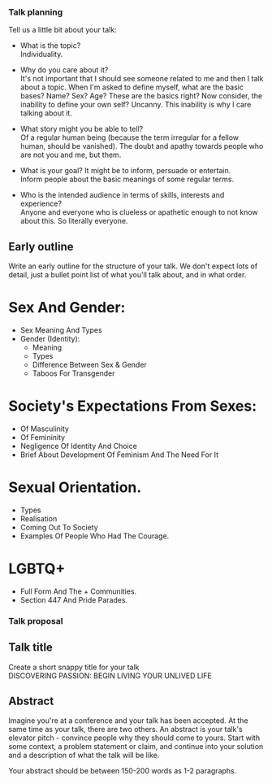 ### Talk planning
Tell us a little bit about your talk:

- What is the topic?  <br>
Individuality.

- Why do you care about it? <br>
It's not important that I should see someone related to me and then I talk about a topic. When I'm asked to define myself, what are the basic bases? Name? Sex? Age?
These are the basics right? Now consider, the inability to define your own self? Uncanny. This inability is why I care talking about it.

- What story might you be able to tell? <br>
Of a regular human being (because the term irregular for a fellow human, should be vanished). The doubt and apathy towards people who are not you and me, but them.

- What is your goal? It might be to inform, persuade or entertain. <br>
Inform people about the basic meanings of some regular terms. 

- Who is the intended audience in terms of skills, interests and experience? <br>
Anyone and everyone who is clueless or apathetic enough to not know about this. So literally everyone.

## Early outline
Write an early outline for the structure of your talk. We don't expect lots of detail, just a bullet point list of what you'll talk about, and in what order.
<br>
# Sex And Gender:
- Sex Meaning And Types
- Gender (Identity): 
  - Meaning
  - Types
  - Difference Between Sex & Gender
  - Taboos For Transgender
# Society's Expectations From Sexes:
- Of Masculinity
- Of Femininity
- Negligence Of Identity And Choice
- Brief About Development Of Feminism And The Need For It
# Sexual Orientation.  
- Types
- Realisation
- Coming Out To Society
- Examples Of People Who Had The Courage.
# LGBTQ+
- Full Form And The + Communities.
- Section 447 And Pride Parades.

### Talk proposal
## Talk title
Create a short snappy title for your talk <br>
DISCOVERING PASSION: BEGIN LIVING YOUR UNLIVED LIFE
## Abstract
Imagine you're at a conference and your talk has been accepted. At the same time as your talk, there are two others. An abstract is your talk's elevator pitch - convince people why they should come to yours. Start with some context, a problem statement or claim, and continue into your solution and a description of what the talk will be like.

Your abstract should be between 150-200 words as 1-2 paragraphs.

<br>

